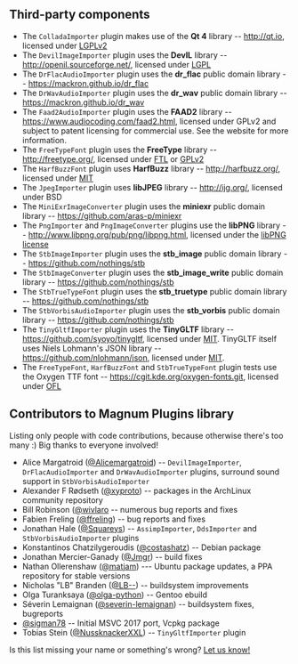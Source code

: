 Third-party components
----------------------

-   The `ColladaImporter` plugin makes use of the **Qt 4** library --
    http://qt.io, licensed under [LGPLv2](http://www.gnu.org/licenses/lgpl-2.1.html)
-   The `DevilImageImporter` plugin uses the **DevIL** library --
    http://openil.sourceforge.net/, licensed under [LGPL](http://openil.sourceforge.net/lgpl.txt)
-   The `DrFlacAudioImporter` plugin uses the **dr_flac** public domain library
    -- https://mackron.github.io/dr_flac
-   The `DrWavAudioImporter` plugin uses the **dr_wav** public domain library
    -- https://mackron.github.io/dr_wav
-   The `Faad2AudioImporter` plugin uses the **FAAD2** library --
    https://www.audiocoding.com/faad2.html, licensed under GPLv2 and subject to
    patent licensing for commercial use. See the website for more information.
-   The `FreeTypeFont` plugin uses the **FreeType** library -- http://freetype.org/,
    licensed under [FTL](http://git.savannah.gnu.org/cgit/freetype/freetype2.git/tree/docs/FTL.TXT)
    or [GPLv2](http://www.gnu.org/licenses/gpl-2.0.html)
-   The `HarfBuzzFont` plugin uses **HarfBuzz** library -- http://harfbuzz.org/,
    licensed under [MIT](https://raw.githubusercontent.com/behdad/harfbuzz/master/COPYING)
-   The `JpegImporter` plugin uses **libJPEG** library -- http://ijg.org/,
    licensed under BSD
-   The `MiniExrImageConverter` plugin uses the **miniexr** public domain
    library -- https://github.com/aras-p/miniexr
-   The `PngImporter` and `PngImageConverter` plugins use the **libPNG**
    library -- http://www.libpng.org/pub/png/libpng.html, licensed under the
    [libPNG license](http://libpng.org/pub/png/src/libpng-LICENSE.txt)
-   The `StbImageImporter` plugin uses the **stb_image** public domain library
    -- https://github.com/nothings/stb
-   The `StbImageConverter` plugin uses the **stb_image_write** public domain
    library -- https://github.com/nothings/stb
-   The `StbTrueTypeFont` plugin uses the **stb_truetype** public domain
    library -- https://github.com/nothings/stb
-   The `StbVorbisAudioImporter` plugin uses the **stb_vorbis** public domain
    library -- https://github.com/nothings/stb
-   The `TinyGltfImporter` plugin uses the **TinyGLTF** library --
    https://github.com/syoyo/tinygltf, licensed under
    [MIT](https://github.com/syoyo/tinygltf/blob/devel/LICENSE). TinyGLTF
    itself uses Niels Lohmann's JSON library -- https://github.com/nlohmann/json,
    licensed under [MIT](https://github.com/nlohmann/json/blob/develop/LICENSE.MIT).
-   The `FreeTypeFont`, `HarfBuzzFont` and `StbTrueTypeFont` plugin tests use
    the Oxygen TTF font -- https://cgit.kde.org/oxygen-fonts.git, licensed
    under [OFL](https://cgit.kde.org/oxygen-fonts.git/tree/COPYING-OFL)

Contributors to Magnum Plugins library
--------------------------------------

Listing only people with code contributions, because otherwise there's too many
:) Big thanks to everyone involved!

-   Alice Margatroid ([@Alicemargatroid](https://github.com/Alicemargatroid))
    -- `DevilImageImporter`, `DrFlacAudioImporter` and `DrWavAudioImporter`
    plugins, surround sound support in `StbVorbisAudioImporter`
-   Alexander F Rødseth ([@xyproto](https://github.com/xyproto)) -- packages in
    the ArchLinux community repository
-   Bill Robinson ([@wivlaro](https://github.com/wivlaroú) -- numerous bug
    reports and fixes
-   Fabien Freling ([@ffreling](https://github.com/ffreling)) -- bug reports
    and fixes
-   Jonathan Hale ([@Squareys](https://github.com/Squareys)) --
    `AssimpImporter`, `DdsImporter` and `StbVorbisAudioImporter` plugins
-   Konstantinos Chatzilygeroudis ([@costashatz](https://github.com/costashatz))
    -- Debian package
-   Jonathan Mercier-Ganady ([@Jmgr](https://github.com/Jmgr)) -- build fixes
-   Nathan Ollerenshaw ([@matjam](https://github.com/matjam)) --- Ubuntu
    package updates, a PPA repository for stable versions
-   Nicholas "LB" Branden ([@LB--](https://github.com/LB--)) -- buildsystem
    improvements
-   Olga Turanksaya ([@olga-python](https://github.com/olga-python)) -- Gentoo
    ebuild
-   Séverin Lemaignan ([@severin-lemaignan](https://github.com/severin-lemaignan))
    -- buildsystem fixes, bugreports
-   [@sigman78](https://github.com/sigman78) -- Initial MSVC 2017 port, Vcpkg
    package
-   Tobias Stein ([@NussknackerXXL](https://github.com/NussknackerXXL)) --
    `TinyGltfImporter` plugin

Is this list missing your name or something's wrong?
[Let us know!](https://magnum.graphics/contact/)
